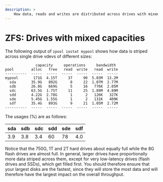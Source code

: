 ```yaml
---
description: >
    How data, reads and writes are distributed across drives with mixed sizes.
---
```


# ZFS: Drives with mixed capacities

The following output of `zpool iostat mypool` shows how data is striped across single drive vdevs of different sizes:

```
              capacity     operations     bandwidth 
pool        alloc   free   read  write   read  write
----------  -----  -----  -----  -----  -----  -----
mypool       171G  4.15T     37     90  5.03M  13.2M
  sda       35.9G   892G      8     22  1.07M  2.77M
  sdb       26.8G   669G      5     16   776K  2.05M
  sdc       63.5G  1.75T     11     25  1.89M  4.89M
  sdd       4.22G  2.78G      1      2   126K   327K
  sde       5.45G  1.55G      1      2   131K   409K
  sdf       35.4G   893G      9     21  1.05M  2.72M
----------  -----  -----  -----  -----  -----  -----
```

The usages (%) are as follows:

|sda|sdb|sdc|sdd|sde|sdf
|---|---|---|---|---|---
|3.9|3.8|3.4|60 |78 |4.0

Notice that the 750G, 1T and 2T hard drives about equally full while the 8G
flash drives are almost full. In general, larger drives have proportionally
more data striped across them, except for very low-latency drives (flash drives
and SSDs), which get filled first. You should therefore ensure that your
largest disks are the fastest, since they will store the most data and will
therefore have the largest impact on the overall throughput.

